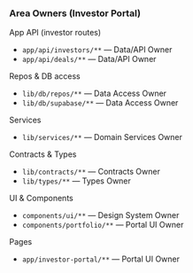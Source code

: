 ### Area Owners (Investor Portal)

App API (investor routes)
- `app/api/investors/**` — Data/API Owner
- `app/api/deals/**` — Data/API Owner

Repos & DB access
- `lib/db/repos/**` — Data Access Owner
- `lib/db/supabase/**` — Data Access Owner

Services
- `lib/services/**` — Domain Services Owner

Contracts & Types
- `lib/contracts/**` — Contracts Owner
- `lib/types/**` — Types Owner

UI & Components
- `components/ui/**` — Design System Owner
- `components/portfolio/**` — Portal UI Owner

Pages
- `app/investor-portal/**` — Portal UI Owner


